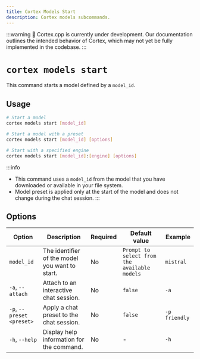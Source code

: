 ```yaml
---
title: Cortex Models Start
description: Cortex models subcommands.
---
```


:::warning
🚧 Cortex.cpp is currently under development. Our documentation outlines the intended behavior of Cortex, which may not yet be fully implemented in the codebase.
:::

# `cortex models start`

This command starts a model defined by a `model_id`.



## Usage

```bash
# Start a model
cortex models start [model_id]

# Start a model with a preset
cortex models start [model_id] [options]

# Start with a specified engine
cortex models start [model_id]:[engine] [options]
```


:::info
- This command uses a `model_id` from the model that you have downloaded or available in your file system.
- Model preset is applied only at the start of the model and does not change during the chat session.
:::

## Options

| Option                    | Description                                                               | Required | Default value                                | Example                |
|---------------------------|---------------------------------------------------------------------------|----------|----------------------------------------------|------------------------|
| `model_id`                | The identifier of the model you want to start.                            | No       | `Prompt to select from the available models` | `mistral`       |
| `-a`, `--attach`          | Attach to an interactive chat session.                                    | No       | `false`                                      | `-a`             |
| `-p`, `--preset <preset>` | Apply a chat preset to the chat session.                                  | No       | `false`                                      | `-p friendly`    |
| `-h`, `--help`            | Display help information for the command.                                 | No       | -                                            | `-h`               |



